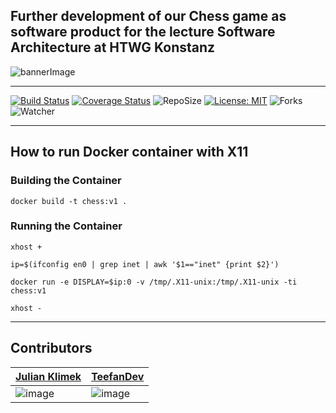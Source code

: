 ## Further development of our Chess game as software product for the lecture Software Architecture at HTWG Konstanz

![bannerImage](chess_banner.jpeg)

---
[![Build Status](https://github.com/PanterSoft/Chess/actions/workflows/scala.yml/badge.svg?branch=main)](https://github.com/PanterSoft/Chess/actions/workflows/scala.yml)
[![Coverage Status](https://coveralls.io/repos/github/PanterSoft/Chess/badge.svg?branch=main)](https://coveralls.io/github/PanterSoft/Chess?branch=main)
![RepoSize](https://img.shields.io/github/repo-size/PanterSoft/Chess)
[![License: MIT](https://img.shields.io/badge/License-MIT-green.svg)](https://opensource.org/licenses/MI)
![Forks](https://img.shields.io/github/forks/PanterSoft/Chess?color=green&style=social)
![Watcher](https://img.shields.io/github/watchers/PanterSoft/Chess?style=social)

---

## How to run Docker container with X11

### Building the Container
```docker build -t chess:v1 .```

### Running the Container
```
xhost +

ip=$(ifconfig en0 | grep inet | awk '$1=="inet" {print $2}')

docker run -e DISPLAY=$ip:0 -v /tmp/.X11-unix:/tmp/.X11-unix -ti chess:v1

xhost -
 ```

---

## Contributors
| [Julian Klimek](https://github.com/julienco03)  |  [TeefanDev](https://github.com/TeefanDev) |
|---|---|
| ![image](https://github-readme-streak-stats.herokuapp.com/?user=julienco03) | ![image](https://github-readme-streak-stats.herokuapp.com/?user=TeefanDev)  |

